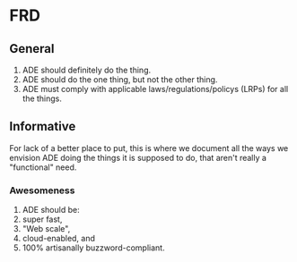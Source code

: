 # FRD

## General

1.  ADE should definitely do the thing.
2.  ADE should do the one thing, but not the other thing.
3.  ADE must comply with applicable laws/regulations/policys (LRPs) for all the things.

## Informative

For lack of a better place to put, this is where we document all the ways we envision ADE doing the things it
is supposed to do, that aren't really a "functional" need.

### Awesomeness

1.  ADE should be:
  1. super fast,
  2. "Web scale",
  3. cloud-enabled, and
  4. 100% artisanally buzzword-compliant.
